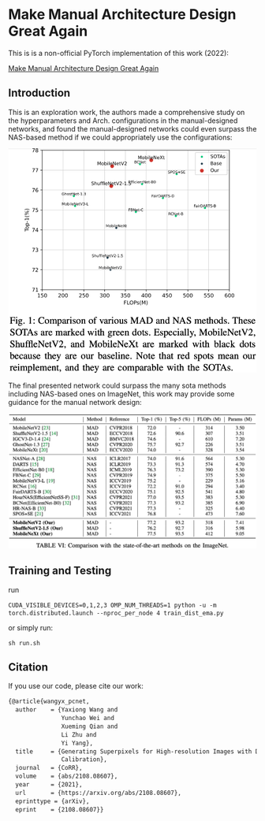# Make Manual Architecture Design Great Again

This is is a non-official PyTorch implementation of this work (2022):

[Make Manual Architecture Design Great Again](https://arxiv.org/pdf/2108.08607.pdf)

## Introduction
This is an exploration work, the authors made a comprehensive study on the hyperparameters and Arch. configurations in the manual-designed networks,
and found the manual-designed networks could even surpass the NAS-based method if we could appropriately use the configurations: 

<img src="https://github.com/wangyxxjtu/MAD-Code/blob/master/flops_acc.png" width="745" alt="workflow" />

The final presented network could surpass the many sota methods including NAS-based ones on ImageNet, this work may provide some guidance for the manual network design:

<img src="https://github.com/wangyxxjtu/MAD-Code/blob/master/result.png" width="845" alt="workflow" />

## Training and Testing
run
```
CUDA_VISIBLE_DEVICES=0,1,2,3 OMP_NUM_THREADS=1 python -u -m torch.distributed.launch --nproc_per_node 4 train_dist_ema.py
```
or simply run:
```
sh run.sh
```

## Citation
If you use our code, please cite our work:
``` bash
{@article{wangyx_pcnet,
  author    = {Yaxiong Wang and
               Yunchao Wei and
               Xueming Qian and
               Li Zhu and
               Yi Yang},
  title     = {Generating Superpixels for High-resolution Images with Decoupled Patch
               Calibration},
  journal   = {CoRR},
  volume    = {abs/2108.08607},
  year      = {2021},
  url       = {https://arxiv.org/abs/2108.08607},
  eprinttype = {arXiv},
  eprint    = {2108.08607}}
```

